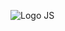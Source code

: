![Logo JS]([(https://img.icons8.com/?size=100&id=108784&format=png&color=000000)](https://upload.wikimedia.org/wikipedia/commons/thumb/6/6a/JavaScript-logo.png/600px-JavaScript-logo.png))
